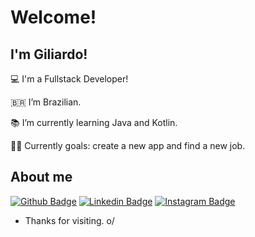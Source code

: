 # Welcome!

 

## I'm Giliardo!

 

:computer: I'm a Fullstack Developer!

🇧🇷 I’m Brazilian.

:books: I’m currently learning Java and Kotlin.

👨‍💻 Currently goals: create a new app and find a new job.

 

## About me

[![Github Badge](https://img.shields.io/badge/-Github-000?style=flat-square&logo=Github&logoColor=white&link=https://github.com/gili-julio)](https://github.com/gili-julio)
[![Linkedin Badge](https://img.shields.io/badge/-LinkedIn-blue?style=flat-square&logo=Linkedin&logoColor=white&link=https://www.linkedin.com/in/giliardojulio/)](https://www.linkedin.com/in/giliardojulio/)
[![Instagram Badge](https://img.shields.io/badge/Instagram-E4405F?style=flat-square&logo=instagram&logoColor=white&link=https://www.instagram.com/gili.julio/)](https://www.instagram.com/gili.julio/)

- Thanks for visiting. o/
